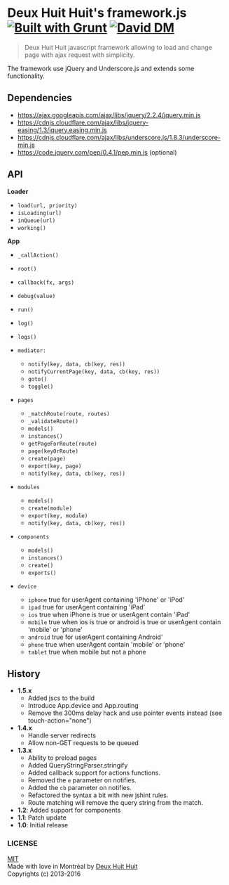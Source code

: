 # Deux Huit Huit's framework.js [![Built with Grunt](https://cdn.gruntjs.com/builtwith.png)](http://gruntjs.com/) [![David DM](https://david-dm.org/DeuxHuitHuit/framework.js/dev-status.svg?style=flat)](https://david-dm.org/DeuxHuitHuit/framework.js#info=devDependencies)

> Deux Huit Huit javascript framework allowing to load and change page with ajax request with simplicity.

The framework use jQuery and Underscore.js and extends some functionality.

## Dependencies

* https://ajax.googleapis.com/ajax/libs/jquery/2.2.4/jquery.min.js
* https://cdnjs.cloudflare.com/ajax/libs/jquery-easing/1.3/jquery.easing.min.js
* https://cdnjs.cloudflare.com/ajax/libs/underscore.js/1.8.3/underscore-min.js
* https://code.jquery.com/pep/0.4.1/pep.min.js (optional)

## API

**Loader**

* `load(url, priority)`
* `isLoading(url)`
* `inQueue(url)`
* `working()`
	
	
**App**

* `_callAction()`
* `root()`
* `callback(fx, args)`
* `debug(value)`
* `run()`
* `log()`
* `logs()`
* `mediator:`

	* `notify(key, data, cb(key, res))`
	* `notifyCurrentPage(key, data, cb(key, res))`
	* `goto()`
	* `toggle()`
	
* `pages`

	* `_matchRoute(route, routes)`
	* `_validateRoute()`
	* `models()`
	* `instances()`
	* `getPageForRoute(route)`
	* `page(keyOrRoute)`
	* `create(page)`
	* `export(key, page)`
	* `notify(key, data, cb(key, res))`
	
* `modules`

	* `models()`
	* `create(module)`
	* `export(key, module)`
	* `notify(key, data, cb(key, res))`
	
* `components`

	* `models()`
	* `instances()`
	* `create()`
	* `exports()`

* `device`

	* `iphone` true for userAgent containing 'iPhone' or 'iPod'
	* `ipad` true for userAgent containing 'iPad'
	* `ios` true when iPhone is true or userAgent contain 'iPad'
	* `mobile` true when ios is true or android is true or userAgent contain 'mobile' or 'phone'
	* `android` true for userAgent containing Android'
	* `phone` true when userAgent contain 'mobile' or 'phone'
	* `tablet` true when mobile but not a phone

## History

* **1.5.x**
	* Added jscs to the build
	* Introduce App.device and App.routing
	* Remove the 300ms delay hack and use pointer events instead (see touch-action="none")
* **1.4.x**
	* Handle server redirects
	* Allow non-GET requests to be queued
* **1.3.x**
	* Ability to preload pages
	* Added QueryStringParser.stringify
	* Added callback support for actions functions.
	* Removed the `e` parameter on notifies.
	* Added the `cb` parameter on notifies.
	* Refactored the syntax a bit with new jshint rules.
	* Route matching will remove the query string from the match.
* **1.2**: Added support for components
* **1.1**: Patch update
* **1.0**: Initial release

### LICENSE

[MIT](http://deuxhuithuit.mit-license.org)    
Made with love in Montréal by [Deux Huit Huit](https://deuxhuithuit.com)    
Copyrights (c) 2013-2016
